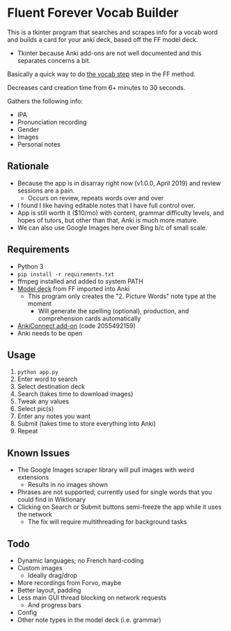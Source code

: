 # Fluent Forever Vocab Builder

This is a tkinter program that searches and scrapes info for a vocab word and builds a card for your anki deck, based off the FF model deck.
- Tkinter because Anki add-ons are not well documented and this separates concerns a bit.

Basically a quick way to do [the vocab step](https://blog.fluent-forever.com/simple-word-flashcards/) step in the FF method.

Decreases card creation time from 6+ minutes to 30 seconds.

Gathers the following info:
- IPA
- Pronunciation recording
- Gender
- Images
- Personal notes

## Rationale

- Because the app is in disarray right now (v1.0.0, April 2019) and review sessions are a pain.
    - Occurs on review, repeats words over and over
- I found I like having editable notes that I have full control over.
- App is still worth it ($10/mo) with content, grammar difficulty levels, and hopes of tutors, but other than that, Anki is much more mature. 
- We can also use Google Images here over Bing b/c of small scale.

## Requirements

- Python 3
- `pip install -r requirements.txt`
- ffmpeg installed and added to system PATH
- [Model deck](http://www.fluent-forever.com/wp-content/uploads/2014/05/Model-Deck-May-2014.apkg) from FF imported into Anki
  - This program only creates the "2. Picture Words" note type at the moment
    - Will generate the spelling (optional), production, and comprehension cards automatically
- [AnkiConnect add-on](https://foosoft.net/projects/anki-connect/) (code 2055492159)
- Anki needs to be open


## Usage

1. `python app.py`
2. Enter word to search
3. Select destination deck
4. Search (takes time to download images)
5. Tweak any values
6. Select pic(s)
7. Enter any notes you want
8. Submit (takes time to store everything into Anki)
9. Repeat

## Known Issues

- The Google Images scraper library will pull images with weird extensions
  - Results in no images shown
- Phrases are not supported; currently used for single words that you could find in Wiktionary
- Clicking on Search or Submit buttons semi-freeze the app while it uses the network
  - The fix will require multithreading for background tasks

## Todo

- Dynamic languages; no French hard-coding
- Custom images
  - Ideally drag/drop
- More recordings from Forvo, maybe
- Better layout, padding
- Less main GUI thread blocking on network requests
  - And progress bars
- Config
- Other note types in the model deck (i.e. grammar)
